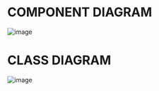 # **COMPONENT DIAGRAM**
![image](https://user-images.githubusercontent.com/94182282/143681200-5f0291eb-7884-409a-bac6-1ee1cc5f68d1.png)
# **CLASS DIAGRAM**
![image](https://user-images.githubusercontent.com/94182282/143825841-433acef5-9627-482e-8d03-a14f4de40e69.png)
